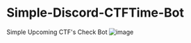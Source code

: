 # Simple-Discord-CTFTime-Bot
Simple Upcoming CTF's Check Bot
![image](https://user-images.githubusercontent.com/88983987/214135928-f23e716f-27b7-4200-a244-40e4a0871da6.png)
